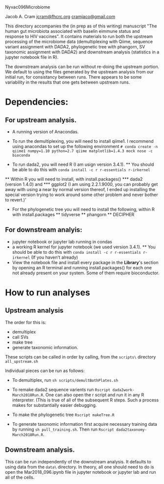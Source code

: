 Nyvac096Microbiome

Jacob A. Cram
jcram@fhcrc.org
cramjaco@gmail.com

This directory accompanies the (in prep as of this writing) manuscript "The human gut microbiota associated with baselin eimmune status and response to HIV vaccines". It contains materials to run both the upstream processing of the microbiome data (demultiplexing with Qiime, sequence variant assignment with DADA2, phylogenetic tree with phangorn, SV taxonomic assignment with DADA2) and downstream analysis (statistics in a jupyter notebook file in R).

The downstream analysis can be run without re-doing the upstream portion. We default to using the files generated by the upstream analysis from our initial run, for consistancy between runs. There appears to be some variability in the results that one gets between upstream runs.


# Dependencies:
## For upstream analysis.
 * A running version of Anacondas.
 * To run the demultiplexing, you will need to install qiime1. I recommend using anacondas to set up the following environment
`# conda create -n qiime1 numpy=1.10 python=2.7 qiime matplotlib=1.4.3 mock nose -c bioconda`

 * To run dada2, you will need R (I am usign version 3.4.1).
 ** You should be able to do this with `conda install -c r r-essentials r-irkernel`

 ** Within R you will need to install, with install.packages()
 *** dada2 (version 1.4.0) and
 *** ggplot2 (I am using 2.2.1.9000, you can probably get away with using a near by normal version thereof, I ended up installing the special version trying to work around some other problem and never bother to revert.)'

 * For the phylogenetic tree you will need to install the following, within R with install.packages
 ** tidyverse
 ** phangorn
 ** DECIPHER

## For downstream analyis:
 * jupyter notebook or jupyter lab running in condas
 *  a working R kernel for jupyter notebook (we used version 3.4.1).
 ** You should be able to do this with `conda install -c r r-essentials r-irkernel` (If you haven't already)
 * View the notebook file and install every package in the __Library__'s section by opening an R terminal and running install.packages() for each one not already present on your system. Some of them require bioconductor.

# How to run analyses
## Upstream analysis

The order for this is:
* demultiplex
* call SVs
* make tree
* generate taxonomic information.

These scripts can be called in order by calling, from the `scripts\` directory
`all_upstream.sh`

Individual pieces can be run as follows:

 * To demultiplex, run `sh scripts/demultBothPlates.sh`

 * To remake dada2 sequence varients run `Rscript dada2work-March2018Run.R`. One can also open the r script and run it in any R interpreter. (This is true of all of the subsequent R steps. Such a process makes for substantially easier debugging.

 * To make the phylogenetic tree `Rscript makeTree.R`

 * To generate taxonomic information first acquire necessary training data by running `sh pull_training.sh`. Then run `Rscript dada2taxonomy-March2018Run.R`.

## Downstream analysis.

This can be run independently of the downstream analysis. It defaults to using data from the `data\` directory. In theory, all one should need to do is open the Mar2018_096.ipynb file in jupyter notebook or jupyter lab and run all of the cells.